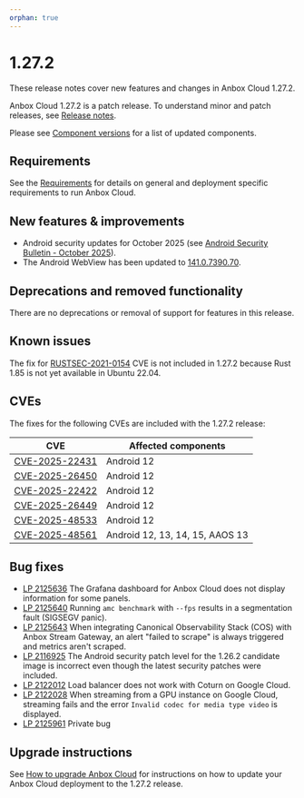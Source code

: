 ```yaml
---
orphan: true
---
```

# 1.27.2

These release notes cover new features and changes in Anbox Cloud 1.27.2.

Anbox Cloud 1.27.2 is a patch release. To understand minor and patch releases, see [Release notes](https://documentation.ubuntu.com/anbox-cloud/en/latest/reference/release-notes/release-notes).

Please see [Component versions](https://documentation.ubuntu.com/anbox-cloud/en/latest/reference/component-versions/) for a list of updated components.

## Requirements

See the [Requirements](https://documentation.ubuntu.com/anbox-cloud/en/latest/reference/requirements/) for details on general and deployment specific requirements to run Anbox Cloud.

## New features & improvements

* Android security updates for October 2025 (see [Android Security Bulletin - October 2025](https://source.android.com/docs/security/bulletin/2025-10-01)).
* The Android WebView has been updated to [141.0.7390.70](https://chromereleases.googleblog.com/2025/10/chrome-for-android-update.html).

## Deprecations and removed functionality

There are no deprecations or removal of support for features in this release.

## Known issues

The fix for [RUSTSEC-2021-0154](https://rustsec.org/advisories/RUSTSEC-2021-0154.html) CVE is not included in 1.27.2 because Rust 1.85 is not yet available in Ubuntu 22.04.

## CVEs

The fixes for the following CVEs are included with the 1.27.2 release:


| CVE | Affected components |
|-----|-------------------|
| [CVE-2025-22431](https://osv.dev/vulnerability/ASB-A-375623125) | Android 12 |
| [CVE-2025-26450](https://osv.dev/vulnerability/ASB-A-331730488) | Android 12 |
| [CVE-2025-22422](https://osv.dev/vulnerability/ASB-A-339532378) | Android 12 |
| [CVE-2025-26449](https://osv.dev/vulnerability/ASB-A-387498139) | Android 12 |
| [CVE-2025-48533](https://osv.dev/vulnerability/ASB-A-383131643) | Android 12 |
| [CVE-2025-48561](https://osv.dev/vulnerability/ASB-A-399120953) | Android 12, 13, 14, 15, AAOS 13 |


## Bug fixes

* [LP 2125636](https://bugs.launchpad.net/anbox-cloud/+bug/2125636) The Grafana dashboard for Anbox Cloud does not display information for some panels.
* [LP 2125640](https://bugs.launchpad.net/anbox-cloud/+bug/2125640) Running `amc benchmark` with `--fps` results in a segmentation fault (SIGSEGV panic).
* [LP 2125643](https://bugs.launchpad.net/anbox-cloud/+bug/2125643) When integrating Canonical Observability Stack (COS) with Anbox Stream Gateway, an alert "failed to scrape" is always triggered and metrics aren't scraped.
* [LP 2116925](https://bugs.launchpad.net/anbox-cloud/+bug/2116925) The Android security patch level for the 1.26.2 candidate image is incorrect even though the latest security patches were included.
* [LP 2122012](https://bugs.launchpad.net/anbox-cloud/+bug/2122012) Load balancer does not work with Coturn on Google Cloud.
* [LP 2122028](https://bugs.launchpad.net/anbox-cloud/+bug/2122028) When streaming from a GPU instance on Google Cloud, streaming fails and the error `Invalid codec for media type video` is displayed.
* [LP 2125961](https://bugs.launchpad.net/anbox-cloud/+bug/2125961) Private bug

## Upgrade instructions

See [How to upgrade Anbox Cloud](https://documentation.ubuntu.com/anbox-cloud/en/latest/howto/update/upgrade-anbox/#howto-upgrade-anbox-cloud) for instructions on how to update your Anbox Cloud deployment to the 1.27.2 release.
